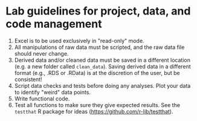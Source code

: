 # Lab guidelines for project, data, and code management

1. Excel is to be used exclusively in "read-only" mode.
2. All manipulations of raw data must be scripted, and the raw data file should 
never change.
3. Derived data and/or cleaned data must be saved in a different location (e.g.
a new folder called `clean_data`). Saving derived data in a different format
(e.g., .RDS or .RData) is at the discretion of the user, but be consistent!
4. Script data checks and tests before doing any analyses. Plot your data to
identify "weird" data points.
5. Write functional code.
6. Test all functions to make sure they give expected results. See the 
`testthat` R package for ideas (https://github.com/r-lib/testthat).